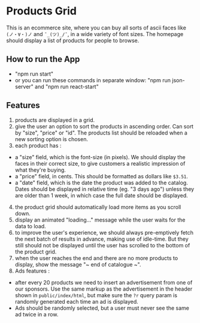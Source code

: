 Products Grid
====

This is an ecommerce site, where you can buy all sorts of ascii faces like `(ノ・∀・)ノ` and `¯_(ツ)_/¯`, in a wide variety of font sizes. The homepage should display a list of products for people to browse.


How to run the App
---
- "npm run start"
- or you can run these commands in separate window: "npm run json-server" and "npm run react-start"

Features
----
1. products are displayed in a grid.
2. give the user an option to sort the products in ascending order. Can sort by "size", "price" or "id". The products list should be reloaded when a new sorting option is chosen.
3. each product has :
  - a "size" field, which is the font-size (in pixels). We should display the faces in their correct size, to give customers a realistic impression of what they're buying.
  - a "price" field, in cents. This should be formatted as dollars like `$3.51`.
  - a "date" field, which is the date the product was added to the catalog. Dates should be displayed in relative time (eg. "3 days ago") unless they are older than 1 week, in which case the full date should be displayed.
4. the product grid should automatically load more items as you scroll down.
5. display an animated "loading..." message while the user waits for the data to load.
6. to improve the user's experience, we should always pre-emptively fetch the next batch of results in advance, making use of idle-time.  But they still should not be displayed until the user has scrolled to the bottom of the product grid.
7. when the user reaches the end and there are no more products to display, show the message "~ end of catalogue ~".
8. Ads features :
  - after every 20 products we need to insert an advertisement from one of our sponsors. Use the same markup as the advertisement in the header shown in `public/index/html`, but make sure the `?r` query param is randomly generated each time an ad is displayed.
  - Ads should be randomly selected, but a user must never see the same ad twice in a row.